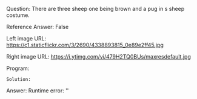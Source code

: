 Question: There are three sheep one being brown and a pug in s sheep costume.

Reference Answer: False

Left image URL: https://c1.staticflickr.com/3/2690/4338893815_0e89e2ff45.jpg

Right image URL: https://i.ytimg.com/vi/479H2TQ0BUs/maxresdefault.jpg

Program:

```
Solution:
```
Answer: Runtime error: ''

